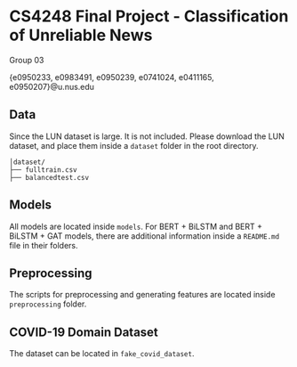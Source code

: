 # CS4248 Final Project - Classification of Unreliable News

Group 03

{e0950233, e0983491, e0950239, e0741024, e0411165, e0950207}@u.nus.edu

## Data
Since the LUN dataset is large. It is not included. Please download the LUN dataset, and place them inside a `dataset` folder in the root directory.
```
│dataset/
├── fulltrain.csv
├── balancedtest.csv
```

## Models
All models are located inside `models`. For BERT + BiLSTM and BERT + BiLSTM + GAT models, there are additional information inside a `README.md` file in their folders.

## Preprocessing
The scripts for preprocessing and generating features are located inside `preprocessing` folder.

## COVID-19 Domain Dataset
The dataset can be located in `fake_covid_dataset`.
